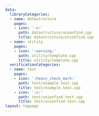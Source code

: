 ```yaml
---
data:
  libraryCategories:
  - name: datastructure
    pages:
    - icon: ':x:'
      path: datastructure/unionfind.cpp
      title: datastructure/unionfind.cpp
  - name: utility
    pages:
    - icon: ':warning:'
      path: utility/template.cpp
      title: utility/template.cpp
  verificationCategories:
  - name: test
    pages:
    - icon: ':heavy_check_mark:'
      path: test/example.test.cpp
      title: test/example.test.cpp
    - icon: ':x:'
      path: test/unionfind.test.cpp
      title: test/unionfind.test.cpp
layout: toppage
---
```

